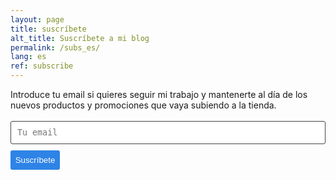 ```yaml
---
layout: page
title: suscríbete
alt_title: Suscríbete a mi blog
permalink: /subs_es/
lang: es
ref: subscribe
---
```


Introduce tu email si quieres seguir mi trabajo y mantenerte al día de los nuevos productos y promociones que vaya subiendo a la tienda.

<form class="wj-contact" action="https://formspree.io/{{site.subsemail}}" method="POST">
<input type="text" name="email" placeholder="Tu email">
<input type="hidden" name="_next" value="http://www.oceluna.com/gracias/">
<input type="hidden" name="_subject" value="New Contact Form Submission">
<input type="text" name="_gotcha" style="display:none">
<input type="submit" value="Suscríbete">
</form>

<style>
form.wj-contact input[type="text"], form.wj-contact textarea[type="text"] {
    width: 100%;
    vertical-align: middle;
    margin-top: 0.25em;
    margin-bottom: 0.5em;
    padding: 0.75em;
    font-family: monospace, sans-serif;
    font-weight: lighter;
    border-style: solid;
    border-color: #444;
    outline-color: #2e83e6;
    border-width: 1px;
    border-radius: 3px;
    transition: box-shadow .2s ease;
}

form.wj-contact input[type="submit"] {
    outline: none;
    color: white;
    background-color: #2e83e6;
    border-radius: 3px;
    padding: 0.5em;
    margin: 0.25em 0 0 0;
    border: 1px solid transparent;
    height: auto;
}
</style>